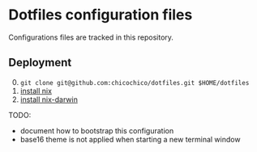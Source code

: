 # Dotfiles configuration files

Configurations files are tracked in this repository.

## Deployment
0. `git clone git@github.com:chicochico/dotfiles.git $HOME/dotfiles`
1. [install nix](https://nixos.org/download.html)
2. [install nix-darwin](https://github.com/LnL7/nix-darwin#install)


TODO:
- document how to bootstrap this configuration
- base16 theme is not applied when starting a new terminal window
